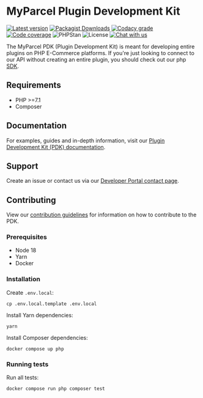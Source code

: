# MyParcel Plugin Development Kit

[![Latest version](https://img.shields.io/github/v/release/myparcelnl/pdk)](https://github.com/myparcelnl/pdk/releases/latest)
[![Packagist Downloads](https://img.shields.io/packagist/dm/myparcelnl/pdk)](https://packagist.org/packages/myparcelnl/pdk)
[![Codacy grade](https://img.shields.io/codacy/grade/c0f99d91962d448287b438b8162fff51)](https://app.codacy.com/gh/myparcelnl/pdk/dashboard)
[![Code coverage](https://img.shields.io/codecov/c/github/myparcelnl/pdk)](https://codecov.io/gh/myparcelnl/pdk)
![PHPStan](https://img.shields.io/badge/dynamic/yaml?url=https%3A%2F%2Fraw.githubusercontent.com%2Fmyparcelnl%2Fpdk%2Fmain%2Fphpstan.neon.dist&query=%24.parameters.level&label=PHPStan%20level&color=brightgreen)
![License](https://img.shields.io/github/license/myparcelnl/pdk)
[![Chat with us](https://img.shields.io/badge/Slack-Chat%20with%20us-white?logo=slack&labelColor=4a154b)](https://join.slack.com/t/myparcel-dev/shared_invite/enQtNDkyNTg3NzA1MjM4LTM0Y2IzNmZlY2NkOWFlNTIyODY5YjFmNGQyYzZjYmQzMzliNDBjYzBkOGMwYzA0ZDYzNmM1NzAzNDY1ZjEzOTM)

The MyParcel PDK (Plugin Development Kit) is meant for developing entire plugins on PHP E-Commerce platforms. If you're just looking to connect to our API without creating an entire plugin, you should check out our php [SDK].

## Requirements

- PHP >=7.1
- Composer

## Documentation

For examples, guides and in-depth information, visit our [Plugin Development Kit (PDK) documentation].

## Support

Create an issue or contact us via our [Developer Portal contact page].

## Contributing

View our [contribution guidelines] for information on how to contribute to the PDK.

### Prerequisites

- Node 18
- Yarn
- Docker

### Installation

Create `.env.local`:

```shell
cp .env.local.template .env.local
```

Install Yarn dependencies:

```shell
yarn
```

Install Composer dependencies:

```shell
docker compose up php
```

### Running tests

Run all tests:

```shell
docker compose run php composer test
```

[Developer Portal contact page]: https://developer.myparcel.nl/contact.html
[Developer Portal]: https://developer.myparcel.nl
[SDK]: https://github.com/myparcelnl/sdk
[contribution guidelines]: https://github.com/myparcelnl/developer/blob/main/DEVELOPERS.md
[Plugin Development Kit (PDK) documentation]: https://developer.myparcel.nl/documentation/52.pdk/
